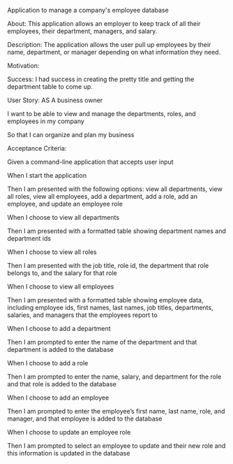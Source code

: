 Application to manage a company's employee database


About:
This application allows an employer to keep track of all their employees, their department, managers, and salary.

Description:
The application allows the user pull up employees by their name, department, or manager depending on what information they need.


Motivation:


Success: I had success in creating the pretty title and getting the department table to come up.



User Story:
AS A business owner

I want to be able to view and manage the departments, roles, and employees in my company

So that I can organize and plan my business


Acceptance Criteria:

Given a command-line application that accepts user input

When I start the application

Then I am presented with the following options: view all departments, view all roles, view all employees, add a department, add a role, add an employee, and update an employee role

When I choose to view all departments

Then I am presented with a formatted table showing department names and department ids

When I choose to view all roles

Then I am presented with the job title, role id, the department that role belongs to, and the salary for that role

When I choose to view all employees

Then I am presented with a formatted table showing employee data, including employee ids, first names, last names, job titles, departments, salaries, and managers that the employees report to

When I choose to add a department

Then I am prompted to enter the name of the department and that department is added to the database

When I choose to add a role

Then I am prompted to enter the name, salary, and department for the role and that role is added to the database

When I choose to add an employee

Then I am prompted to enter the employee’s first name, last name, role, and manager, and that employee is added to the database

When I choose to update an employee role

Then I am prompted to select an employee to update and their new role and this information is updated in the database